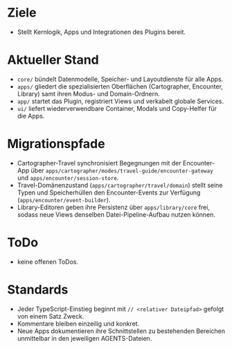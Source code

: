 # Ziele
- Stellt Kernlogik, Apps und Integrationen des Plugins bereit.

# Aktueller Stand
- `core/` bündelt Datenmodelle, Speicher- und Layoutdienste für alle Apps.
- `apps/` gliedert die spezialisierten Oberflächen (Cartographer, Encounter, Library) samt ihren Modus- und Domain-Ordnern.
- `app/` startet das Plugin, registriert Views und verkabelt globale Services.
- `ui/` liefert wiederverwendbare Container, Modals und Copy-Helfer für die Apps.

# Migrationspfade
- Cartographer-Travel synchronisiert Begegnungen mit der Encounter-App über `apps/cartographer/modes/travel-guide/encounter-gateway` und `apps/encounter/session-store`.
- Travel-Domänenzustand (`apps/cartographer/travel/domain`) stellt seine Typen und Speicherhüllen den Encounter-Events zur Verfügung (`apps/encounter/event-builder`).
- Library-Editoren geben ihre Persistenz über `apps/library/core` frei, sodass neue Views denselben Datei-Pipeline-Aufbau nutzen können.

# ToDo
- keine offenen ToDos.

# Standards
- Jeder TypeScript-Einstieg beginnt mit `// <relativer Dateipfad>` gefolgt von einem Satz Zweck.
- Kommentare bleiben einzeilig und konkret.
- Neue Apps dokumentieren ihre Schnittstellen zu bestehenden Bereichen unmittelbar in den jeweiligen AGENTS-Dateien.

